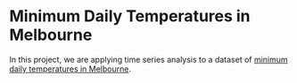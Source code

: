 # Minimum Daily Temperatures in Melbourne

In this project, we are applying time series analysis to a dataset of [minimum daily temperatures in Melbourne](https://raw.githubusercontent.com/jbrownlee/Datasets/master/daily-min-temperatures.csv).
